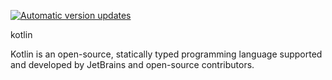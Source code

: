 [![Automatic version updates](https://github.com/ZOSOpenTools/kotlinport/actions/workflows/bump.yml/badge.svg)](https://github.com/ZOSOpenTools/kotlinport/actions/workflows/bump.yml)

kotlin

Kotlin is an open-source, statically typed programming language supported and developed by JetBrains and open-source contributors.
